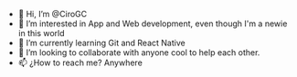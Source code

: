 - 👋 Hi, I’m @CiroGC
- 👀 I’m interested in App and Web development, even though I'm a newie in this world
- 🌱 I’m currently learning Git and React Native
- 💞️ I’m looking to collaborate with anyone cool to help each other.
- 📫 ¿How to reach me? Anywhere

<!---
CiroGC/CiroGC is a ✨ special ✨ repository because its `README.md` (this file) appears on your GitHub profile.
You can click the Preview link to take a look at your changes.
--->
